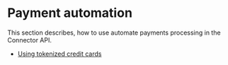 # Payment automation

This section describes, how to use automate payments processing in the Connector API. 

* [Using tokenized credit cards](using-tokenized-credit-cards.md)
